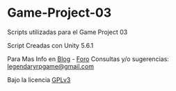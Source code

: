 # Game-Project-03
Scripts utilizadas para el Game Project 03

Script Creadas con Unity 5.6.1

Para Mas Info en [Blog](http://legendaryrpgame.blogspot.com.ar) - [Foro](http://legendaryrpgame.foro-gratis.net) 
Consultas y/o sugerencias: legendaryrpgame@gmail.com
 
Bajo la licencia [GPLv3](http://www.gnu.org/licenses/gpl.html)
